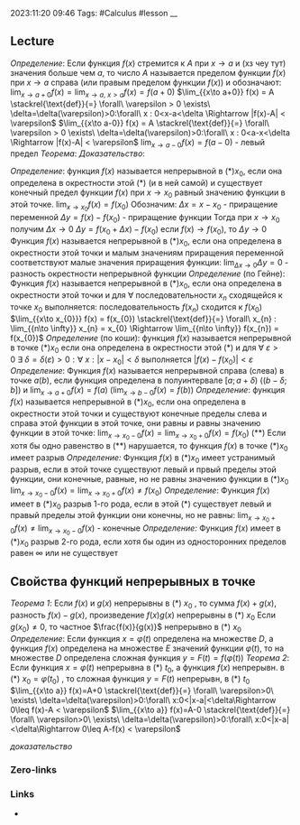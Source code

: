 2023:11:20 09:46
Tags: #Calculus #lesson 
__
## Lecture
*Определение*: Если функция $f(x)$ стремится к $A$ при $x \rightarrow a$ и (хз чеу тут)
значения больше чем $a$, то число $A$ называется пределом функции $f(x)$ при
$x\rightarrow a$ справа (или правым пределом функции $f(x)$) и 
обозначают: $\lim_{{x\to a+0}} f(x) = \lim_{{x\to a},\  {x>a}} f(x) = f(a+0)$
$\lim_{{x\to a+0}} f(x) = A \stackrel{\text{def}}{=} \forall\ \varepsilon > 0 \exists\ \delta=\delta(\varepsilon)>0:\forall\ x : 0<x-a<\delta \Rightarrow |f(x)-A| < \varepsilon$
$\lim_{{x\to a-0}} f(x) = A \stackrel{\text{def}}{=} \forall\ \varepsilon > 0 \exists\ \delta=\delta(\varepsilon)>0:\forall\ x : 0<a-x<\delta \Rightarrow |f(x)-A| < \varepsilon$
$\lim_{{x\to a-0}} f(x) = f(a-0)$ - левый предел
*Теорема*:
*Доказательство*:


*Определение*:
функция $f(x)$  называется непрерывной в $(*)x_{0}$, если она определена в окрестности этой $(*)$ (и в ней самой) и существует конечный предел функции $f(x)$ при $x\rightarrow x_{0}$ равный значению функции в этой точке.
$\lim_{{x\to x_{0}}} f(x) = f(x_{0})$
Обозначим: 
$\Delta x = x-x_{0}$ - приращение переменной
$\Delta y = f(x)-f(x_{0})$ - приращение функции
Тогда при $x\rightarrow x_{0}$ получим $\Delta x \rightarrow 0$
$\Delta y = f(x_{0}+\Delta x)-f(x_{0})$
если $f(x)\rightarrow f(x_{0})$, то $\Delta y \rightarrow 0$
Функция $f(x)$ называется непрерывной в $(*)x_{0}$, если она определена в окрестности этой точки и малым значениям приращения переменной соответствуют малые значения приращения функции:
$\lim_{{\Delta x \to 0}} \Delta y= 0$ - разность окрестности непрерывной функции
*Определение* (по Гейне):
Функция $f(x)$ называется непрерывной в $(*)x_{0}$, если она определена в окрестности этой точки и для $\forall$ последовательности $x_{n}$ сходящейся к точке $x_{0}$  выполняется: последовательность $f(x_{n})$ сходится к $f(x_{0})$
$\lim_{{x\to x_{0}}} f(x) = f(x_{0}) \stackrel{\text{def}}{=} \forall\ x_{n} : \lim_{{n\to \infty}} x_{n} = x_{0} \Rightarrow \lim_{{n\to \infty}} f(x_{n}) = f(x_{0})$
*Определение* (по коши):
функция $f(x)$ называется непрерывной в точке $(*)x_{0}$ если она определена в окрестности этой $(*)$ и для $\forall\ \varepsilon>0\ \exists\ \delta=\delta(\varepsilon)>0:\forall\ x:|x-x_{0}|<\delta$
выполняется $|f(x)-f(x_{0})| < \varepsilon$
*Определение*:
Функция $f(x)$ называется непрерывной справа (слева) в точке $a(b)$, если функция определена в полуинтервале $[a;a+\delta)\ ((b-\delta; b])$
и $\lim_{{x\to a+0}} f(x)=f(a)\ (\lim_{{x\to b-0}} f(x)=f(b))$
*Определение*:
функция $f(x)$ называется непрерывной в $(*)x_{0}$, если она определена в окрестности этой точки и существуют конечные пределы слева и справа этой функции в этой точке, они равны и равны значению функции в этой точке: 
$\lim_{{x\to x_{0}-0}} f(x)= \lim_{{x\to x_{0}+0}} f(x) = f(x_{0})$ $(**)$
Если хотя бы одно равенство в $(**)$ нарушается, то функция $f(x)$ в точке $(*)x_{0}$ имеет разрыв
*Определение:*
Функция $f(x)$ в $(*)x_{0}$ имеет устранимый разрыв, если в этой точке существуют левый и првый пределы этой функции, они конечные, равные, но не равны значению функции в $(*)x_{0}$ 
$\lim_{{x\to x_{0}-0}} f(x) = \lim_{{x\to x_{0}+0}} f(x) \neq f(x_{0})$
*Определение*:
Функция $f(x)$ имеет в $(*)x_{0}$ разрыв 1-го рода, если в этой $(*)$ существует левый и правый пределы этой функции они конечны, но не равны:
$\lim_{{x\to x_{0}+0}} f(x) \neq \lim_{{x\to x_{0}-0}} f(x)$ - конечные
*Определение:*
Функция $f(x)$ имеет в $(*)x_{0}$ разрыв 2-го рода, если хотя бы один из односторонних пределов равен $\infty$ или не существует
## Свойства функций непрерывных в точке
*Теорема 1*:
Если $f(x)$ и $g(x)$ непрерывны в $(*)$ $x_{0}$ , то  сумма $f(x)+g(x)$, разность $f(x)-g(x)$, произведение $f(x)g(x)$ непрерывны в $(*)$ $x_{0}$
Если $g(x_{0}) \neq 0$, то частное $\frac{f(x)}{g(x)}$ непрерывно в $(*)$ $x_{0}$
*Определение*: 
Если функция $x=\varphi(t)$ определена на множестве $D$, а функция $f(x)$
определена на множестве $E$ значений функции $\varphi(t)$, то на множестве  $D$
определена сложная функция $y=F(t)=f(\varphi(t))$ 
*Теорема 2*:
Если функция $x=\varphi(t)$ непрерывна в $(*)$ $t_{0}$, а функция $f(x)$ непрерывн.
в $(*)$ $x_{0}=\varphi(t_{0})$ , то сложная функция $y=F(t)$ непрерывн, в $(*)$ $t_{0}$ 
$\lim_{{x\to a}} f(x)=A+0 \stackrel{\text{def}}{=} \forall\ \varepsilon>0\ \exists\ \delta=\delta(\varepsilon)>0:\forall\ x:0<|x-a|<\delta\Rightarrow 0\leq f(x)-A < \varepsilon$
$\lim_{{x\to a}} f(x)=A-0 \stackrel{\text{def}}{=} \forall\ \varepsilon>0\ \exists\ \delta=\delta(\varepsilon)>0:\forall\ x:0<|x-a|<\delta\Rightarrow 0\leq A-f(x) < \varepsilon$

*доказательство*



### Zero-links

### Links
-
